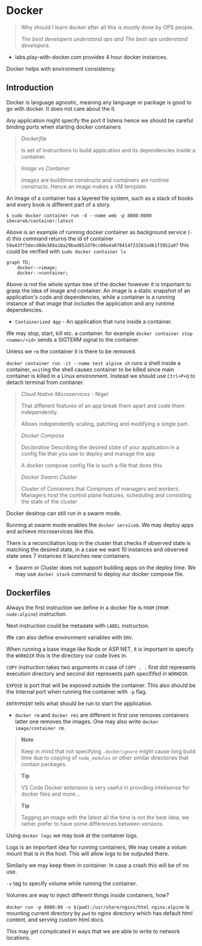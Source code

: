 # Docker
>Why should I learn docker after all this is mostly done by OPS people.
> 
> *The best developers understand ops and The best ops understand developers.*

- labs.play-with-docker.com provides 4 hour docker instances.

Docker helps with environment consistency.

## Introduction

Docker is language agnostic, meaning any language or package is good to go with docker. It does not care about the it.

Any application might specify the port it listens hence we should be careful binding ports when starting docker containers

> *Dockerfile*
>
> Is set of instructions to build application and its dependencies inside a container.

> *Image vs Container*
>
>Images are buildtime constructs and containers are runtime constructs. Hence an image makes a VM template.

An image of a container has a layered file system, such as a stack of books and every book is different part of a story.

`$ sudo docker container run -d --name web -p 8080:8080 sbecerek/container:latest`

Above is an example of running docker container as background service (`-d`) this command returns the id of container `59a43ff3decd0de389a18a29bad852d79cc00a4a078414f23283ad61f3952a97` this could be verified with 
`sudo docker container ls`

```mermaid
graph TD;
    docker-->image;
    docker-->container;
```
Above is not the whole syntax tree of the docker however it is important to grasp the idea of image and container. An image is a static snapshot of an application's code and dependencies, while a container is a running instance of that image that includes the application and any runtime dependencies.

- `Containerized App` - An application that runs inside a container.

We may stop, start, kill etc. a container. for example `docker container stop <name>/<id>` sends a SIGTERM signal to the container.

Unless we `rm` the container it is there to be removed.

`docker container run -it --name test alpine sh` runs a shell inside a container, `exit`ing the shell causes container to be killed since main container is killed in a Linux environment. Instead we should use `Ctrl+P+Q` to detach terminal from contianer.

>*Cloud Native Microservices* - Nigel
> 
>That different features of an app break them apart and code them independently.
>
> Allows independently scaling, patching and modifying a single part.

>*Docker Compose*
>
>*Declarative*
>Describing the desired state of your application in a config file that you use to deploy and manage the app
> 
>A docker compose config file is such a file that does this.

>*Docker Swarm Cluster* 
>
> Cluster of Containers that Comprises of managers and workers.
>Managers host the control plane features, scheduling and consisting the state of the cluster

Docker desktop can still run in a swarm mode.

Running at swarm mode enables the `docker service`s. We may deploy apps and achieve microservices like this.

There is a reconciliation loop in the cluster that checks if observed state is matching the desired state, in a case we want 10 instances and observed state sees 7 instances it launches new containers.

- Swarm or Cluster does not support building apps on the deploy time. We may use `docker stack` command to deploy our docker compose file.

## Dockerfiles
Always the first instruction we define in a docker file is `FROM` (`FROM node:alpine`) instruction.

Next instruction could be metadate with `LABEL` instruction.

We can also define environment variables with `ENV`.

When running a base image like Node or ASP.NET, it is important to specify the `WORKDIR` this is the directory our code lives in.

`COPY` instruction takes two arguments in case of `COPY . .` first dot represents execution directory and second dot represents path specififed in `WORKDIR`.

`EXPOSE` is port that will be exposed outside the container. This also should be the Internal port when running the container with `-p`
flag.

`ENTRYPOINT` tells what should be run to start the application.

- `docker rm` and `docker rmi` are different in first one removes containers latter one removes the images. One may also write `docker image/container rm`. 

> **Note**
>
> Keep in mind that not specifying `.dockerignore` might cause long build time due to copying of `node_modules` or other similar directories that contain packages.

> **Tip**
>
> VS Code Docker extension is very useful in providing intelisense for docker files and more...

> **Tip**
>
> Tagging an image with the latest all the time is not the best idea, we rather prefer to have some differences between versions.

Using `docker logs` we may look at the container logs.

Logs is an important idea for running containers, We may create a volum mount that is in the host. This will allow logs to be outputed there.

Similarly we may keep them in container. In case a crash this will 
be of no use.

`-v` tag to specify volume while running the container. 

Volumes are way to inject different things inside containers, how?

`docker run -p 8080:80 -v $(pwd):/usr/share/nginx/html nginx:alpine` is mounting current directory by `pwd` to nginx directory which has default html content, and serving custom html docs.

This may get complicated in ways that we are able to write to network locations.